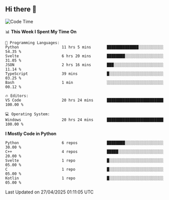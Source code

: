 ## Hi there 👋

<!--START_SECTION:waka-->
![Code Time](http://img.shields.io/badge/Code%20Time-167%20hrs%2042%20mins-blue)

📊 **This Week I Spent My Time On** 

```text
💬 Programming Languages: 
Python                   11 hrs 5 mins       ██████████████░░░░░░░░░░░   54.35 % 
Svelte                   6 hrs 20 mins       ████████░░░░░░░░░░░░░░░░░   31.05 % 
JSON                     2 hrs 16 mins       ███░░░░░░░░░░░░░░░░░░░░░░   11.14 % 
TypeScript               39 mins             █░░░░░░░░░░░░░░░░░░░░░░░░   03.25 % 
Bash                     1 min               ░░░░░░░░░░░░░░░░░░░░░░░░░   00.12 % 

🔥 Editors: 
VS Code                  20 hrs 24 mins      █████████████████████████   100.00 % 

💻 Operating System: 
Windows                  20 hrs 24 mins      █████████████████████████   100.00 % 
```

**I Mostly Code in Python** 

```text
Python                   6 repos             ████████░░░░░░░░░░░░░░░░░   30.00 % 
C++                      4 repos             █████░░░░░░░░░░░░░░░░░░░░   20.00 % 
Svelte                   1 repo              █░░░░░░░░░░░░░░░░░░░░░░░░   05.00 % 
C                        1 repo              █░░░░░░░░░░░░░░░░░░░░░░░░   05.00 % 
Kotlin                   1 repo              █░░░░░░░░░░░░░░░░░░░░░░░░   05.00 % 
```




 Last Updated on 27/04/2025 01:11:05 UTC
<!--END_SECTION:waka-->
